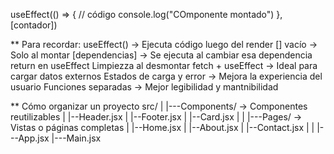 useEffect(() => {
 // código
 console.log("COmponente montado")
}, [contador])


** Para recordar:
useEffect() ->      Ejecuta código luego del render
[] vacío    ->      Solo al montar
[dependencias] ->   Se ejecuta al cambiar esa dependencia
return en useEffect Limpiezza al desmontar
fetch + useEffect -> Ideal para cargar datos externos
Estados de carga y error -> Mejora la experiencia del usuario
Funciones separadas ->  Mejor legibilidad y mantnibilidad


** Cómo organizar un proyecto
src/
|
|---Components/             -> Componentes reutilizables
|       |--Header.jsx
|       |--Footer.jsx
|       |--Card.jsx
|
|
|---Pages/                  -> Vistas o páginas completas
|   |--Home.jsx
|   |--About.jsx
|   |--Contact.jsx
|
|
|---App.jsx
|---Main.jsx